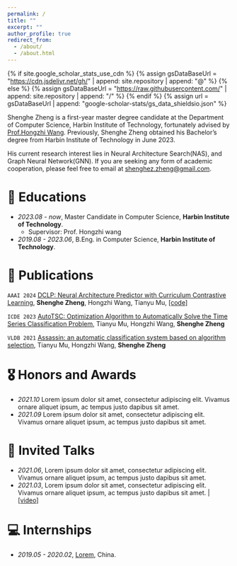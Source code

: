 ```yaml
---
permalink: /
title: ""
excerpt: ""
author_profile: true
redirect_from: 
  - /about/
  - /about.html
---
```


{% if site.google_scholar_stats_use_cdn %}
{% assign gsDataBaseUrl = "https://cdn.jsdelivr.net/gh/" | append: site.repository | append: "@" %}
{% else %}
{% assign gsDataBaseUrl = "https://raw.githubusercontent.com/" | append: site.repository | append: "/" %}
{% endif %}
{% assign url = gsDataBaseUrl | append: "google-scholar-stats/gs_data_shieldsio.json" %}

<span class='anchor' id='about-me'></span>

Shenghe Zheng is a first-year master degree candidate at the Department of Computer Science, Harbin Institute of Technology, fortunately advised by [Prof.Hongzhi Wang]( http://homepage.hit.edu.cn/wang). Previously, Shenghe Zheng obtained his Bachelor’s degree from Harbin Institute of Technology in June 2023.

His current research interest lies in Neural Architecture Search(NAS), and Graph Neural Network(GNN). If you are seeking any form of academic cooperation, please feel free to email at [shenghez.zheng@gmail.com](shenghez.zheng@gmail.com).

# 📖 Educations
- *2023.08 - now*, Master Candidate in Computer Science, **Harbin Institute of Technology**.
  - Supervisor: Prof. Hongzhi wang
- *2019.08 - 2023.06*, B.Eng. in Computer Science, **Harbin Institute of Technology**.

# 📝 Publications 

``AAAI 2024`` [DCLP: Neural Architecture Predictor with Curriculum Contrastive Learning](https://arxiv.org/abs/2302.13020), **Shenghe Zheng**, Hongzhi Wang, Tianyu Mu, [\[code\]](https://github.com/Zhengsh123/DCLP)

``ICDE 2023`` [AutoTSC: Optimization Algorithm to Automatically Solve the Time Series Classification Problem](https://ieeexplore.ieee.org/document/9643158), Tianyu Mu, Hongzhi Wang, **Shenghe Zheng** 

``VLDB 2021`` [Assassin: an automatic classification system based on algorithm selection](https://dl.acm.org/doi/abs/10.14778/3476311.3476336), Tianyu Mu, Hongzhi Wang, **Shenghe Zheng** 

# 🎖 Honors and Awards
- *2021.10* Lorem ipsum dolor sit amet, consectetur adipiscing elit. Vivamus ornare aliquet ipsum, ac tempus justo dapibus sit amet. 
- *2021.09* Lorem ipsum dolor sit amet, consectetur adipiscing elit. Vivamus ornare aliquet ipsum, ac tempus justo dapibus sit amet. 



# 💬 Invited Talks
- *2021.06*, Lorem ipsum dolor sit amet, consectetur adipiscing elit. Vivamus ornare aliquet ipsum, ac tempus justo dapibus sit amet. 
- *2021.03*, Lorem ipsum dolor sit amet, consectetur adipiscing elit. Vivamus ornare aliquet ipsum, ac tempus justo dapibus sit amet.  \| [\[video\]](https://github.com/)

# 💻 Internships
- *2019.05 - 2020.02*, [Lorem](https://github.com/), China.
